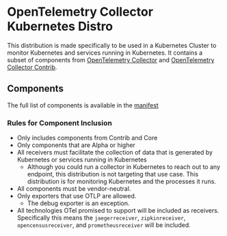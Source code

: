 # OpenTelemetry Collector Kubernetes Distro

This distribution is made specifically to be used in a Kubernetes Cluster to monitor Kubernetes and services running in Kubernetes. It contains a subset of components from [OpenTelemetry Collector](https://github.com/open-telemetry/opentelemetry-collector) and [OpenTelemetry Collector Contrib](https://github.com/open-telemetry/opentelemetry-collector-contrib).

## Components

The full list of components is available in the [manifest](manifest.yaml)

### Rules for Component Inclusion

 - Only includes components from Contrib and Core
 - Only components that are Alpha or higher 
 - All receivers must facilitate the collection of data that is generated by Kubernetes or services running in Kubernetes 
   - Although you could run a collector in Kubernetes to reach out to any endpoint, this distribution is not targeting that use case. This distribution is for monitoring Kubernetes and the processes it runs. 
 - All components must be vendor-neutral.
 - Only exporters that use OTLP are allowed.
   - The debug exporter is an exception.
 - All technologies OTel promised to support will be included as receivers. Specifically this means the `jaegerreceiver`, `zipkinreceiver`, `opencensusreceiver`, and `prometheusreceiver` will be included.